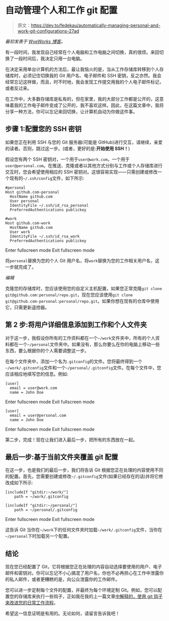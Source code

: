 # 自动管理个人和工作 git 配置

> 原文：<https://dev.to/fedekau/automatically-managing-personal-and-work-git-configurations-27ad>

*最初发表于 [WyeWorks 博客](https://wyeworks.com/blog/2018/1/15/automatically-managing-personal-and-work-git-configurations/)。*

有一段时间，我发现自己经常在个人电脑和工作电脑之间切换，真的很烦。来回切换了一段时间后，我决定只用一台电脑。

在决定采用单台计算机的方法后，最让我恼火的是，当从工作存储库转移到个人存储库时，必须记住切换我的 Git 用户名、电子邮件和 SSH 密钥，反之亦然。我会经常忘记这样做，而且，时不时地，我会发现工作提交用我的个人电子邮件标记，或者反过来。

在工作中，大多数存储库是私有的，但在家里，我的大部分工作都是公开的，这意味着我的工作电子邮件变成了公开的，我不喜欢这样。因此，在这篇文章中，我将分享一种方法，你可以忘记来回切换，让计算机自动为你做这件事。

## 步骤 1:配置您的 SSH 密钥

如果您正在利用 SSH 与您的 Git 服务器(可能是 GitHub)进行交互，请继续，亲爱的读者。否则，跳过这一步。(或者，更好的是:**开始使用 SSH！**)

假设您有两个 SSH 密钥对，一个用于`user@work.com`，一个用于`user@personal.com`。在推送、克隆或者以其他方式分别与工作或个人存储库进行交互时，您会希望使用相应的 SSH 密钥对。这很容易实现——只需创建或修改一个现有的`~/.ssh/config`文件，如下所示:

```
#personal
Host github.com-personal
  HostName github.com
  User personal
  IdentityFile ~/.ssh/id_rsa_personal
  PreferredAuthentications publickey

#work
Host github.com-work
  HostName github.com
  User work
  IdentityFile ~/.ssh/id_rsa_work
  PreferredAuthentications publickey 
```

Enter fullscreen mode Exit fullscreen mode

将`personal`替换为您的个人 Git 用户名，将`work`替换为您的工作相关用户名，这一步就完成了。

*编辑*

克隆您的存储库时，您应该使用您的自定义主机配置，如果您正常克隆`git clone git@github.com:personal/repo.git`，现在您应该使用`git clone git@github.com-personal:personal/repo.git`。如果你想在现有的仓库中使用它，只需更新遥控器。

## 第 2 步:将用户详细信息添加到工作和个人文件夹

对于这一步，我假设你所有的工作资料都在一个`~/work`文件夹中，所有的个人资料都在一个`~/personal`文件夹中。如果没有，那么你要么在你的电脑上移动一些东西，要么根据你的个人需要调整这一步。

在每个文件夹中，添加一个名为`.gitconfig`的文件。您将最终得到一个`~/work/.gitconfig`文件和一个`~/personal/.gitconfig`文件。在每个文件中，您应该相应地填写您的信息。例如:

```
[user]
  email = user@work.com
  name = John Doe 
```

Enter fullscreen mode Exit fullscreen mode

```
[user]
  email = user@personal.com
  name = John Doe 
```

Enter fullscreen mode Exit fullscreen mode

第二步，完成！现在让我们进入最后一步，把所有的东西放在一起。

## 最后一步:基于当前文件夹覆盖 git 配置

在这一步，也是我们的最后一步，我们将告诉 Git 根据您正在处理的内容使用不同的配置。首先，您需要创建或修改`~/.gitconfig`文件(如果已经存在的话)并将它修改成如下所示:

```
[includeIf "gitdir:~/work/"]
    path = ~/work/.gitconfig

[includeIf "gitdir:~/personal/"]
    path = ~/personal/.gitconfig 
```

Enter fullscreen mode Exit fullscreen mode

这告诉 Git 当你在`~/work`下的任何文件夹时加载`~/work/.gitconfig`文件，当你在`~/personal`下时加载另一个配置。

## 结论

现在您已经配置了 Git，它将根据您正在处理的内容自动选择要使用的用户、电子邮件和密钥对。你可以忘记不小心搞混了用户名，你也不必再担心在工作中泄露你的私人邮件，或者更糟糕的是，向公众泄露你的工作邮件。

您可以进一步定制每个文件的配置，并最终为每个环境定制 Git。例如，您可以配置您的存储库来执行一些钩子，正如我在我的上一篇文章[中解释的，使用 git 钩子来改进您的日常工作流程](https://wyeworks.com/blog/2018/1/3/using-git-hooks-to-improve-your-day-to-day-workflow/)。

希望这一信息证明是有用的。无论如何，请留言告诉我吧！